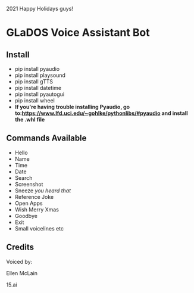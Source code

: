 2021
Happy Holidays guys!

# GLaDOS Voice Assistant Bot 

## **Install**
* pip install pyaudio
* pip install playsound 
* pip install gTTS
* pip install datetime 
* pip install pyautogui
* pip install wheel 
* **If you're having trouble installing Pyaudio, go to:https://www.lfd.uci.edu/~gohlke/pythonlibs/#pyaudio and install the .whl file**

## **Commands Available**
* Hello 
* Name
* Time
* Date
* Search 
* Screenshot
* Sneeze *you heard that*
* Reference Joke
* Open Apps
* Wish Merry Xmas
* Goodbye
* Exit
* Small voicelines etc

## **Credits**
Voiced by: 

Ellen McLain

15.ai

